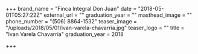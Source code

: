 +++
brand_name = "Finca Integral Don Juan"
date = "2018-05-01T05:27:22Z"
external_url = ""
graduation_year = ""
masthead_image = ""
phone_number = "(506) 8864-1532"
teaser_image = "/uploads/2018/05/01/ivan-varela-chavarria.jpg"
teaser_logo = ""
title = "Ivan Varela Chavarria"
graduation_year = 2018

+++

